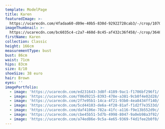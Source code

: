 ```yaml
---
template: ModelPage
title: Karen
featuredImage: >-
  https://ucarecdn.com/4fadaa60-d09e-40b5-830d-92922728cab3/-/crop/1070x752/0,235/-/preview/
imageThumbnail: >-
  https://ucarecdn.com/bc6035c4-c2a7-460d-8c45-af432c36f458/-/crop/3648x3945/0,0/-/preview/
firstName: Karen
collection: Classic
height: 166cm
measurementType: bust
bust: 86cm
waist: 71cm
hips: 83cm
size: 8/10
shoeSize: 38 euro
hair: Brown
eyes: ''
imagePortfolio:
  - image: 'https://ucarecdn.com/ed231643-3d8f-4189-9ac1-f1706bf296f1/'
  - image: 'https://ucarecdn.com/f06d9215-8393-478e-a381-9cb0f4e02d28/'
  - image: 'https://ucarecdn.com/2f7e95b1-14ca-4f21-93b0-4ea8434ff140/'
  - image: 'https://ucarecdn.com/5cd44103-de6a-4f20-81af-f1d2f7e3533d/'
  - image: 'https://ucarecdn.com/daf4106e-782a-41fc-a116-f9e13b552d9c/'
  - image: 'https://ucarecdn.com/cbe45b51-5d7b-4998-8047-9a0eb98a3f92/'
  - image: 'https://ucarecdn.com/a74ed86e-9c5a-4e65-9369-f4d1fee2b0f0/'
---
```


